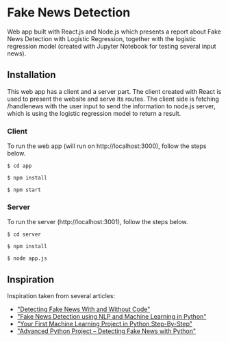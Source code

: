 # Fake News Detection
Web app built with React.js and Node.js which presents a report about Fake News Detection with Logistic Regression, together with the logistic regression model (created with Jupyter Notebook for testing several input news).

## Installation

This web app has a client and a server part. The client created with React is used to present the website and serve its routes. The client side is fetching /handlenews with the user input to send the information to node.js server, which is using the logistic regression model to return a result.

### Client

To run the web app (will run on http://localhost:3000), follow the steps below.

``` 
$ cd app 
```

``` 
$ npm install 
```

``` 
$ npm start 
```

### Server

To run the server (http://localhost:3001), follow the steps below.

``` 
$ cd server
```

``` 
$ npm install 
```

``` 
$ node app.js
```

## Inspiration
Inspiration taken from several articles:

- ["Detecting Fake News With and Without Code"](https://towardsdatascience.com/detecting-fake-news-with-and-without-code-dd330ed449d9)
- ["Fake News Detection using NLP and Machine Learning in Python"](https://medium.com/@sid321axn/fake-news-detection-using-nlp-and-machine-learning-in-python-wisdom-ml-6f548b0691a7)
- ["Your First Machine Learning Project in Python Step-By-Step"](https://machinelearningmastery.com/machine-learning-in-python-step-by-step/)
- ["Advanced Python Project – Detecting Fake News with Python"](https://data-flair.training/blogs/advanced-python-project-detecting-fake-news/)
